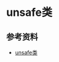 # unsafe类

## 参考资料

- [unsafe类](https://tech.meituan.com/2019/02/14/talk-about-java-magic-class-unsafe.html)